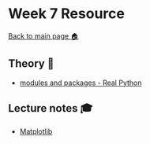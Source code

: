 # Week 7 Resource

[Back to main page :house:](https://github.com/aleylani/Python-AI25)


## Theory :book:

- [modules and packages - Real Python](https://realpython.com/python-modules-packages/)


## Lecture notes :mortar_board:

- [Matplotlib](https://github.com/aleylani/Python-AI25/blob/main/lectures/L14_matplotlib.ipynb)
